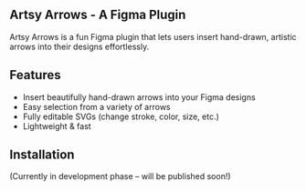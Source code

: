 ## Artsy Arrows - A Figma Plugin

Artsy Arrows is a fun Figma plugin that lets users insert hand-drawn, artistic arrows into their designs effortlessly.

## Features

- Insert beautifully hand-drawn arrows into your Figma designs
- Easy selection from a variety of arrows
- Fully editable SVGs (change stroke, color, size, etc.)
- Lightweight & fast

## Installation

(Currently in development phase – will be published soon!)
